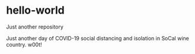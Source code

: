 # hello-world
Just another repository

Just another day of COVID-19 social distancing and isolation in SoCal wine country.
w00t!
